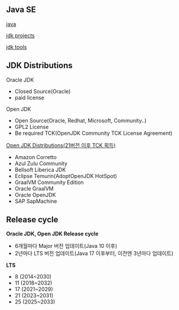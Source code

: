 ## Java SE

[java](base/README.md)

[jdk projects](projects/README.md)

[jdk tools](useful/README.md)

## JDK Distributions

Oracle JDK
- Closed Source(Oracle)
- paid license

Open JDK
- Open Source(Oracle, Redhat, Microsoft, Community..)
- GPL2 License
- Be required TCK(OpenJDK Community TCK License Agreement)

[Open JDK Distributions(21버전 이후 TCK 획득)](https://openjdk.org/groups/conformance/JckAccess/jck-access.html)
- Amazon Corretto
- Azul Zulu Community
- Bellsoft Liberica JDK
- Eclipse Temurin(AdoptOpenJDK HotSpot)
- GraalVM Community Edition
- Oracle GraalVM
- Oracle OpenJDK 
- SAP SapMachine

## Release cycle 

**Oracle JDK, Open JDK Release cycle**
- 6개월마다 Major 버전 업데이트(Java 10 이후)
- 2년마다 LTS 버전 업데이트(Java 17 이후부터, 이전엔 3년마다 업데이트)

**LTS**
- 8 (2014~2030)
- 11 (2018~2032)
- 17 (2021~2029)
- 21 (2023~2031)
- 25 (2025~2033)
